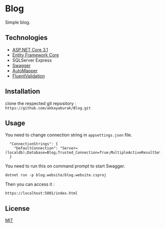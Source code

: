# Blog

Simple blog.

## Technologies
- [ASP.NET Core 3.1](https://docs.microsoft.com/en-us/aspnet/core/?view=aspnetcore-3.1)
- [Entity Framework Core](https://docs.microsoft.com/en-us/ef/)
- SQLServer Express
- [Swagger](https://swagger.io/)
- [AutoMapper](https://automapper.org/)
- [FluentValidation](https://fluentvalidation.net/)

## Installation

clone the respected git repository :
`
https://github.com/akkayaburak/Blog.git
`

## Usage

You need to change connection string in ``appsettings.json`` file.

```
  "ConnectionStrings": {
    "DefaultConnection": "Server=(localdb);Database=Blog;Trusted_Connection=True;MultipleActiveResultSets=true"
  }
```

You need to run this on command prompt to start Swagger.

`dotnet run -p blog.website/blog.website.csproj`

Then you can access it :

`https://localhost:5001/index.html`

## License
[MIT](https://github.com/akkayaburak/Blog/blob/master/LICENSE)
